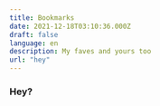 ```yaml
---
title: Bookmarks
date: 2021-12-18T03:10:36.000Z
draft: false
language: en
description: My faves and yours too 
url: "hey"
---
```


### Hey?